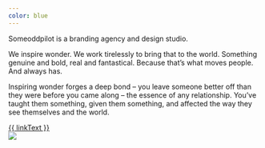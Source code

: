 ```yaml
---
color: blue
---
```

<div class="contained vert-center">
	<div class="left display-serif left-align drop-cap">
	  <p>Someoddpilot is a branding agency and design studio.</p>
	  <p>We inspire wonder. We work tirelessly to bring that to the world. Something genuine and bold, real and fantastical. Because that’s what moves people. And always has. </p>
	  <p>Inspiring wonder forges a deep bond – you leave someone better off than they were before you came along – the essence of any relationship. You’ve taught them something, given them something, and affected the way they see themselves and the world.</p>
	  <a class="preview-link" href="#">{{ linkText }}</a>
	</div>
	<div class="right">
	  <img class="full" src="/assets/images/home-slides/half.jpg" />
	</div>
</div>
